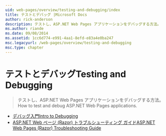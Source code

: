 ```yaml
---
uid: web-pages/overview/testing-and-debugging/index
title: テストとデバッグ |Microsoft Docs
author: rick-anderson
description: テストし、ASP.NET Web Pages アプリケーションをデバッグする方法。
ms.author: riande
ms.date: 09/08/2014
ms.assetid: 1cc6d774-e991-4aa1-8efd-e83a4e0ba247
msc.legacyurl: /web-pages/overview/testing-and-debugging
msc.type: chapter
---
```

<a name="testing-and-debugging"></a><span data-ttu-id="95781-103">テストとデバッグ</span><span class="sxs-lookup"><span data-stu-id="95781-103">Testing and Debugging</span></span>
====================
> <span data-ttu-id="95781-104">テストし、ASP.NET Web Pages アプリケーションをデバッグする方法。</span><span class="sxs-lookup"><span data-stu-id="95781-104">How to test and debug ASP.NET Web Pages applications.</span></span>


- [<span data-ttu-id="95781-105">デバッグ入門</span><span class="sxs-lookup"><span data-stu-id="95781-105">Intro to Debugging</span></span>](introduction-to-debugging.md)
- [<span data-ttu-id="95781-106">ASP.NET Web ページ (Razor) トラブルシューティング ガイド</span><span class="sxs-lookup"><span data-stu-id="95781-106">ASP.NET Web Pages (Razor) Troubleshooting Guide</span></span>](aspnet-web-pages-razor-troubleshooting-guide.md)
